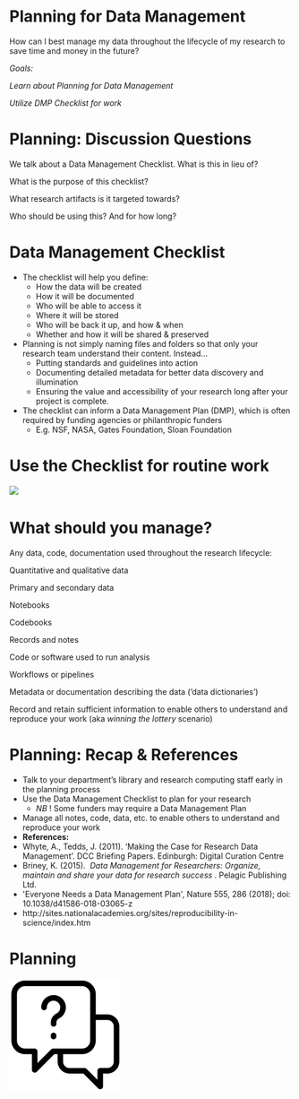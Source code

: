 
# Planning for Data Management

<span style="color:#1E1E1E">How can I best manage my data throughout the lifecycle of my research to save time and money in the future?</span>

_Goals:_

_Learn about Planning for Data Management_

_Utilize DMP Checklist for work_

# Planning: Discussion Questions

We talk about a Data Management Checklist\. What is this in lieu of?

What is the purpose of this checklist?

What research artifacts is it targeted towards?

Who should be using this? And for how long?

# Data Management Checklist

* The checklist will help you define:
  * How the data will be created
  * How it will be documented
  * Who will be able to access it
  * Where it will be stored
  * Who will be back it up\, and how & when
  * Whether and how it will be shared & preserved
* Planning is not simply naming files and folders so that only your research team understand their content\. Instead…
  * Putting standards and guidelines into action
  * Documenting detailed metadata for better data discovery and illumination
  * Ensuring the value and accessibility of your research long after your project is complete\.
* The checklist can inform a Data Management Plan \(DMP\)\, which is often required by funding agencies or philanthropic funders
  * E\.g\. NSF\, NASA\, Gates Foundation\, Sloan Foundation

# Use the Checklist for routine work

![](images/RDM%20workshop%20slides9.wmf)

# What should you manage?

Any data\, code\, documentation used throughout the research lifecycle:

Quantitative and qualitative data

Primary and secondary data

Notebooks

Codebooks

Records and notes

Code or software used to run analysis

Workflows or pipelines

Metadata or documentation describing the data \(’data dictionaries’\)

Record and retain sufficient information to enable others to understand and reproduce your work \(aka  _winning the lottery_  scenario\)

# Planning: Recap & References

* Talk to your department’s library and research computing staff early in the planning process
* Use the Data Management Checklist to plan for your research
  * _NB_ \! Some funders may require a Data Management Plan
* Manage all notes\, code\, data\, etc\. to enable others to understand and reproduce your work
* __References:__
* Whyte\, A\.\, Tedds\, J\. \(2011\)\. ‘Making the Case for Research Data Management’\. DCC Briefing Papers\. Edinburgh: Digital Curation Centre
* Briney\, K\. \(2015\)\.  _Data Management for Researchers: Organize\, maintain and share your data for research success_ \. Pelagic Publishing Ltd\.
* 'Everyone Needs a Data Management Plan'\, Nature 555\, 286 \(2018\); doi: 10\.1038/d41586\-018\-03065\-z
* http://sites\.nationalacademies\.org/sites/reproducibility\-in\-science/index\.htm

# Planning

![](images/RDM%20workshop%20slides10.png)

